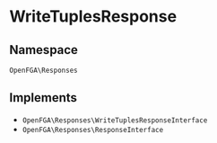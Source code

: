 # WriteTuplesResponse


## Namespace
`OpenFGA\Responses`

## Implements
* `OpenFGA\Responses\WriteTuplesResponseInterface`
* `OpenFGA\Responses\ResponseInterface`

